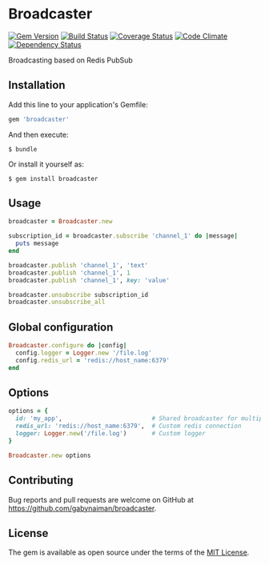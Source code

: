 # Broadcaster

[![Gem Version](https://badge.fury.io/rb/broadcaster.svg)](https://rubygems.org/gems/broadcaster)
[![Build Status](https://travis-ci.org/gabynaiman/broadcaster.svg?branch=master)](https://travis-ci.org/gabynaiman/broadcaster)
[![Coverage Status](https://coveralls.io/repos/gabynaiman/broadcaster/badge.svg?branch=master)](https://coveralls.io/r/gabynaiman/broadcaster?branch=master)
[![Code Climate](https://codeclimate.com/github/gabynaiman/broadcaster.svg)](https://codeclimate.com/github/gabynaiman/broadcaster)
[![Dependency Status](https://gemnasium.com/gabynaiman/broadcaster.svg)](https://gemnasium.com/gabynaiman/broadcaster)

Broadcasting based on Redis PubSub

## Installation

Add this line to your application's Gemfile:

```ruby
gem 'broadcaster'
```

And then execute:

    $ bundle

Or install it yourself as:

    $ gem install broadcaster

## Usage

```ruby
broadcaster = Broadcaster.new

subscription_id = broadcaster.subscribe 'channel_1' do |message|
  puts message
end

broadcaster.publish 'channel_1', 'text'
broadcaster.publish 'channel_1', 1
broadcaster.publish 'channel_1', key: 'value'

broadcaster.unsubscribe subscription_id
broadcaster.unsubscribe_all
```

## Global configuration

```ruby
Broadcaster.configure do |config|
  config.logger = Logger.new '/file.log'
  config.redis_url = 'redis://host_name:6379'
end
```

## Options

```ruby
options = {
  id: 'my_app',                         # Shared broadcaster for multiple processes
  redis_url: 'redis://host_name:6379',  # Custom redis connection
  logger: Logger.new('/file.log')       # Custom logger
}

Broadcaster.new options
```

## Contributing

Bug reports and pull requests are welcome on GitHub at https://github.com/gabynaiman/broadcaster.

## License

The gem is available as open source under the terms of the [MIT License](http://opensource.org/licenses/MIT).

